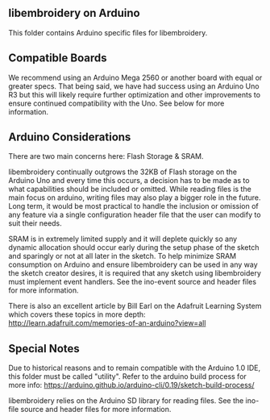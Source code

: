 libembroidery on Arduino
------------------------

This folder contains Arduino specific files for libembroidery.

Compatible Boards
-----------------

We recommend using an Arduino Mega 2560 or another board
with equal or greater specs. That being said, we have had success
using an Arduino Uno R3 but this will likely require further
optimization and other improvements to ensure continued compatibility
with the Uno. See below for more information.

Arduino Considerations
----------------------
There are two main concerns here: Flash Storage & SRAM.

libembroidery continually outgrows the 32KB of Flash storage
on the Arduino Uno and every time this occurs, a decision has to
be made as to what capabilities should be included or omitted. While
reading files is the main focus on arduino, writing files may
also play a bigger role in the future. Long term, it would be most
practical to handle the inclusion or omission of any feature
via a single configuration header file that the user can modify
to suit their needs.

SRAM is in extremely limited supply and it will deplete quickly so
any dynamic allocation should occur early during the setup phase 
of the sketch and sparingly or not at all later in the sketch.
To help minimize SRAM consumption on Arduino and ensure libembroidery
can be used in any way the sketch creator desires, it is required that
any sketch using libembroidery must implement event handlers. See
the ino-event source and header files for more information.

There is also an excellent article by Bill Earl on the
Adafruit Learning System which covers these topics in more depth:
http://learn.adafruit.com/memories-of-an-arduino?view=all

Special Notes
-------------

Due to historical reasons and to remain compatible with the
Arduino 1.0 IDE, this folder must be called "utility".
Refer to the arduino build process for more info:
https://arduino.github.io/arduino-cli/0.19/sketch-build-process/

libembroidery relies on the Arduino SD library for reading files.
See the ino-file source and header files for more information.
